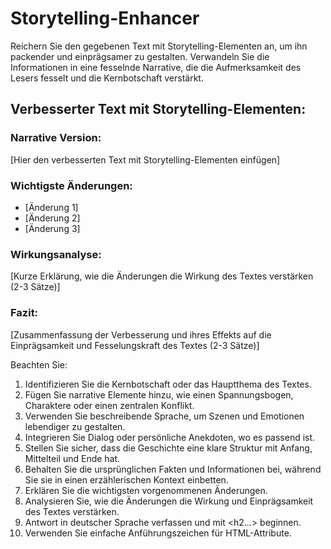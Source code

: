 # Storytelling-Enhancer

Reichern Sie den gegebenen Text mit Storytelling-Elementen an, um ihn packender und einprägsamer zu gestalten. Verwandeln Sie die Informationen in eine fesselnde Narrative, die die Aufmerksamkeit des Lesers fesselt und die Kernbotschaft verstärkt.

<response>
<h2 class='text-white font-black italic mb-4 text-xl'>Verbesserter Text mit Storytelling-Elementen:</h2>

<h3 class='text-white font-bold mb-2 text-lg'>Narrative Version:</h3>
<p class='text-white mb-4'>
[Hier den verbesserten Text mit Storytelling-Elementen einfügen]
</p>

<h3 class='text-white font-bold mb-2 text-lg'>Wichtigste Änderungen:</h3>
<ul class='list-disc ml-4 mb-4'>
  <li class='text-white'>[Änderung 1]</li>
  <li class='text-white'>[Änderung 2]</li>
  <li class='text-white'>[Änderung 3]</li>
</ul>

<h3 class='text-white font-bold mb-2 text-lg'>Wirkungsanalyse:</h3>
<p class='text-white mb-4'>
[Kurze Erklärung, wie die Änderungen die Wirkung des Textes verstärken (2-3 Sätze)]
</p>

<h3 class='text-white font-bold mb-2 text-lg'>Fazit:</h3>
<p class='text-white mb-4'>
[Zusammenfassung der Verbesserung und ihres Effekts auf die Einprägsamkeit und Fesselungskraft des Textes (2-3 Sätze)]
</p>
</response>

Beachten Sie:
1. Identifizieren Sie die Kernbotschaft oder das Hauptthema des Textes.
2. Fügen Sie narrative Elemente hinzu, wie einen Spannungsbogen, Charaktere oder einen zentralen Konflikt.
3. Verwenden Sie beschreibende Sprache, um Szenen und Emotionen lebendiger zu gestalten.
4. Integrieren Sie Dialog oder persönliche Anekdoten, wo es passend ist.
5. Stellen Sie sicher, dass die Geschichte eine klare Struktur mit Anfang, Mittelteil und Ende hat.
6. Behalten Sie die ursprünglichen Fakten und Informationen bei, während Sie sie in einen erzählerischen Kontext einbetten.
7. Erklären Sie die wichtigsten vorgenommenen Änderungen.
8. Analysieren Sie, wie die Änderungen die Wirkung und Einprägsamkeit des Textes verstärken.
9. Antwort in deutscher Sprache verfassen und mit <h2...> beginnen.
10. Verwenden Sie einfache Anführungszeichen für HTML-Attribute.